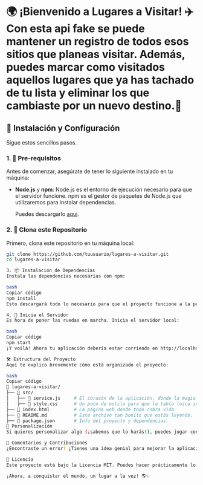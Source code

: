 
# 🌍 ¡Bienvenido a **Lugares a Visitar**! ✈️ Con esta api fake se puede mantener un registro de todos esos sitios que planeas visitar. Además, puedes marcar como visitados aquellos lugares que ya has tachado de tu lista y eliminar los que cambiaste por un nuevo destino.🌟

## 🚀 Instalación y Configuración

Sigue estos sencillos pasos.

### 1. 🧰 Pre-requisitos

Antes de comenzar, asegúrate de tener lo siguiente instalado en tu máquina:

- **Node.js** y **npm**: Node.js es el entorno de ejecución necesario para que el servidor funcione. npm es el gestor de paquetes de Node.js que utilizaremos para instalar dependencias.
  
  Puedes descargarlo [aquí](https://nodejs.org/).

### 2. 📂 Clona este Repositorio

Primero, clona este repositorio en tu máquina local:

```bash
git clone https://github.com/tuusuario/lugares-a-visitar.git
cd lugares-a-visitar

3. 📦 Instalación de Dependencias
Instala las dependencias necesarias con npm:

bash
Copiar código
npm install
Esto descargará todo lo necesario para que el proyecto funcione a la perfección.

4. 🏁 Inicia el Servidor
Es hora de poner las ruedas en marcha. Inicia el servidor local:

bash
Copiar código
npm start
¡Y voilà! Ahora tu aplicación debería estar corriendo en http://localhost:8000. Abre tu navegador y empieza a agregar esos lugares maravillosos que quieres visitar.

🛠️ Estructura del Proyecto
Aquí te explico brevemente cómo está organizado el proyecto:

bash
Copiar código
📁 lugares-a-visitar/
├── 📁 src/
│   ├── 📄 service.js     # El corazón de la aplicación, donde la magia JavaScript ocurre.
│   ├── 📄 style.css      # Un poco de estilo para que la tabla luzca increíble.
├── 📄 index.html         # La página web donde todo cobra vida.
├── 📄 README.md          # Este archivo tan bonito que estás leyendo.
├── 📄 package.json       # Info del proyecto y dependencias.
🎨 Personalización
Si quieres personalizar algo (¡sabemos que lo harás!), puedes jugar con el archivo style.css para darle tu toque personal. ¿Quieres cambiar el color de los botones? ¿Agregar un fondo impresionante? ¡Adelante, el límite es tu imaginación!

💬 Comentarios y Contribuciones
¿Encontraste un error? ¿Tienes una idea genial para mejorar la aplicación? ¡Los issues y pull requests son más que bienvenidos! 🛠️

📜 Licencia
Este proyecto está bajo la Licencia MIT. Puedes hacer prácticamente lo que quieras con él, ¡así que disfruta y comparte!

¡Ahora, a conquistar el mundo, un lugar a la vez! 🌎✨

